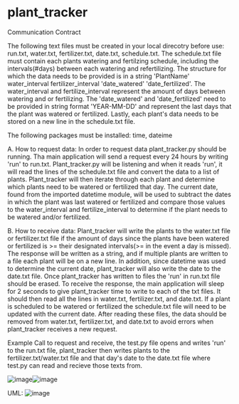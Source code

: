 # plant_tracker

Communication Contract

The following text files must be created in your local direcotry before use: run.txt, water.txt, fertilizer.txt, date.txt, schedule.txt.
The schedule.txt file must contain each plants watering and fertilzing schedule, including the intervals(#days) between each watering and refertilizing. The structure for which the data needs to be provided is in a string 'PlantName' water_interval fertilizer_interval 'date_watered' 'date_fertilized'.
The water_interval and fertilize_interval represent the amount of days between watering and or fertilizing. The 'date_watered' and 'date_fertilized' need to be provided in string format 'YEAR-MM-DD' and represent the last days that the plant was watered or fertilized. Lastly, each plant's data needs to be stored on a new line in the schedule.txt file. 

The following packages must be installed: time, dateime

A. How to request data: In order to request data plant_tracker.py should be running. Tha main application will send a request every 24 hours by writing 'run' to run.txt. Plant_tracker.py will be listening and when it reads 'run', it will read the lines of the schedule.txt file and convert the data to a list of plants. Plant_tracker will then iterate through each plant and determine which plants need to be watered or fertilized that day. The current date, found from the imported datetime module, will be used to subtract the dates in which the plant was last watered or fertilized and compare those values to the water_interval and fertilize_interval to determine if the plant needs to be watered and/or fertilized. 


B. How to receive data: Plant_tracker will write the plants to the water.txt file or fertilizer.txt file if the amount of days since the plants have been watered or fertilized is >= their designated intervals(>= in the event a day is missed). The response will be written as a string, and if multiple plants are written to a file each plant will be on a new line. In addition, since datetime was used to determine the current date, plant_tracker will also write the date to the date.txt file. Once plant_tracker has written to files the 'run' in run.txt file should be erased. To receive the response, the main application will sleep for 2 seconds to give plant_tracker time to write to each of the txt files. It should then read all the lines in water.txt, fertilizer.txt, and date.txt. If a plant is scheduled to be watered or fertilized the schedule.txt file will need to be updated with the current date. After reading these files, the data should be removed from water.txt, fertilizer.txt, and date.txt to avoid errors when plant_tracker receives a new request. 


Example Call to request and receive, the test.py file opens and writes 'run' to the run.txt file, plant_tracker then writes plants to the fertilizer.txt/water.txt file and that day's date to the date.txt file where test.py can read and recieve those texts from.

![image](https://user-images.githubusercontent.com/81596877/181143111-025cde45-391c-456b-afcf-30a1fb2a7f84.png)![image](https://user-images.githubusercontent.com/81596877/181142902-f9779292-a781-410e-bf81-5d8504b2b344.png)

UML:
![image](https://user-images.githubusercontent.com/81596877/181142966-67dba3bf-e11e-4fc0-9083-cb6dae7d081c.png)
